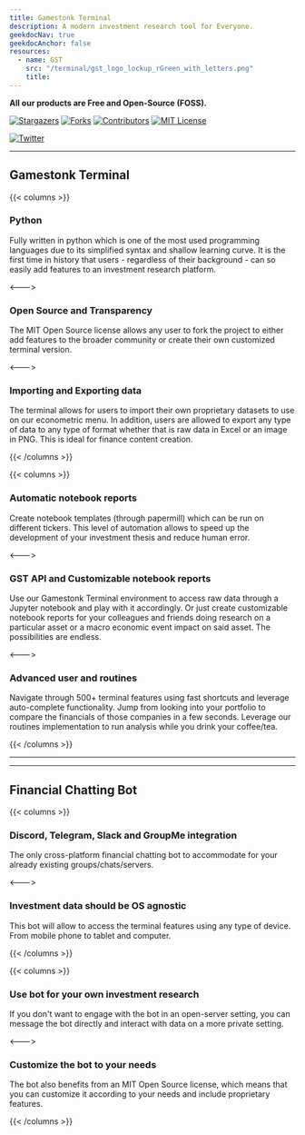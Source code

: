 ```yaml
---
title: Gamestonk Terminal
description: A modern investment research tool for Everyone.
geekdocNav: true
geekdocAnchor: false
resources:
  - name: GST
    src: "/terminal/gst_logo_lockup_rGreen_with_letters.png"
    title:
---
```


**All our products are Free and Open-Source (FOSS).**

<!-- markdownlint-capture -->
<!-- markdownlint-disable MD033 -->

[![Stargazers][stars-shield]][stars-url]
[![Forks][forks-shield]][forks-url]
[![Contributors][contributors-shield]][contributors-url]
[![MIT License][license-shield]][license-url]

[![Twitter](https://img.shields.io/twitter/url/https/twitter.com/gamestonkt.svg?style=social&label=Follow%20%40gamestonkt)](https://twitter.com/gamestonkt)

<!-- markdownlint-restore -->

---

## Gamestonk Terminal

{{< columns >}}

### Python

Fully written in python which is one of the most used programming languages due to its simplified syntax and shallow learning curve. It is the first time in history that users - regardless of their background - can so easily add features to an investment research platform.

<--->

### Open Source and Transparency

The MIT Open Source license allows any user to fork the project to either add features to the broader community or create their own customized terminal version.

<--->

### Importing and Exporting data

The terminal allows for users to import their own proprietary datasets to use on our econometric menu. In addition, users are allowed to export any type of data to any type of format whether that is raw data in Excel or an image in PNG. This is ideal for finance content creation.

{{< /columns >}}

{{< columns >}}

### Automatic notebook reports

Create notebook templates (through papermill) which can be run on different tickers. This level of automation allows to speed up the development of your investment thesis and reduce human error.

<--->

### GST API and Customizable notebook reports

Use our Gamestonk Terminal environment to access raw data through a Jupyter notebook and play with it accordingly. Or just create customizable notebook reports for your colleagues and friends doing research on a particular asset or a macro economic event impact on said asset. The possibilities are endless.

<--->

### Advanced user and routines

Navigate through 500+ terminal features using fast shortcuts and leverage auto-complete functionality. Jump from looking into your portfolio to compare the financials of those companies in a few seconds. Leverage our routines implementation to run analysis while you drink your coffee/tea.


{{< /columns >}}

---

---

## Financial Chatting Bot

{{< columns >}}

### Discord, Telegram, Slack and GroupMe integration

The only cross-platform financial chatting bot to accommodate for your already existing groups/chats/servers.

<--->

### Investment data should be OS agnostic

This bot will allow to access the terminal features using any type of device. From mobile phone to tablet and computer.

{{< /columns >}}

{{< columns >}}

### Use bot for your own investment research

If you don't want to engage with the bot in an open-server setting, you can message the bot directly and interact with data on a more private setting.

<--->

### Customize the bot to your needs

The bot also benefits from an MIT Open Source license, which means that you can customize it according to your needs and include proprietary features.

{{< /columns >}}

[contributors-shield]: https://img.shields.io/github/contributors/GamestonkTerminal/GamestonkTerminal.svg?style=for-the-badge
[contributors-url]: https://github.com/GamestonkTerminal/GamestonkTerminal/graphs/contributors
[forks-shield]: https://img.shields.io/github/forks/GamestonkTerminal/GamestonkTerminal.svg?style=for-the-badge
[forks-url]: https://github.com/GamestonkTerminal/GamestonkTerminal/network/members
[stars-shield]: https://img.shields.io/github/stars/GamestonkTerminal/GamestonkTerminal.svg?style=for-the-badge
[stars-url]: https://github.com/GamestonkTerminal/GamestonkTerminal/stargazers
[issues-shield]: https://img.shields.io/github/issues/GamestonkTerminal/GamestonkTerminal.svg?style=for-the-badge&color=blue
[issues-url]: https://github.com/GamestonkTerminal/GamestonkTerminal/issues
[bugs-open-shield]: https://img.shields.io/github/issues/GamestonkTerminal/GamestonkTerminal/bug.svg?style=for-the-badge&color=yellow
[bugs-open-url]: https://github.com/GamestonkTerminal/GamestonkTerminal/issues?q=is%3Aissue+label%3Abug+is%3Aopen
[bugs-closed-shield]: https://img.shields.io/github/issues-closed/GamestonkTerminal/GamestonkTerminal/bug.svg?style=for-the-badge&color=success
[bugs-closed-url]: https://github.com/GamestonkTerminal/GamestonkTerminal/issues?q=is%3Aissue+label%3Abug+is%3Aclosed
[license-shield]: https://img.shields.io/github/license/GamestonkTerminal/GamestonkTerminal.svg?style=for-the-badge
[license-url]: https://github.com/GamestonkTerminal/GamestonkTerminal/blob/main/LICENSE.txt
